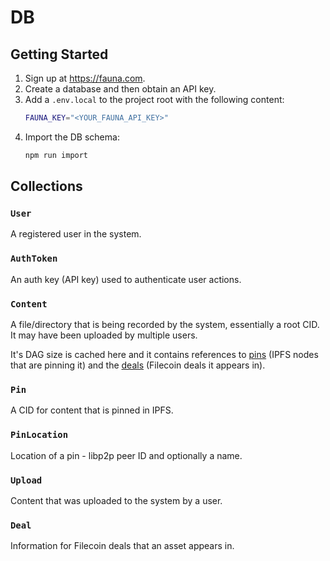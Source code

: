 # DB

## Getting Started

1. Sign up at https://fauna.com.
2. Create a database and then obtain an API key.
3. Add a `.env.local` to the project root with the following content:
    ```sh
    FAUNA_KEY="<YOUR_FAUNA_API_KEY>"
    ```
4. Import the DB schema:
    ```sh
    npm run import
    ```

## Collections

### `User`

A registered user in the system.

### `AuthToken`

An auth key (API key) used to authenticate user actions.

### `Content`

A file/directory that is being recorded by the system, essentially a root CID. It may have been uploaded by multiple users.

It's DAG size is cached here and it contains references to [pins](#pin) (IPFS nodes that are pinning it) and the [deals](#deal) (Filecoin deals it appears in).

### `Pin`

A CID for content that is pinned in IPFS.

### `PinLocation`

Location of a pin - libp2p peer ID and optionally a name.

### `Upload`

Content that was uploaded to the system by a user.

### `Deal`

Information for Filecoin deals that an asset appears in.
